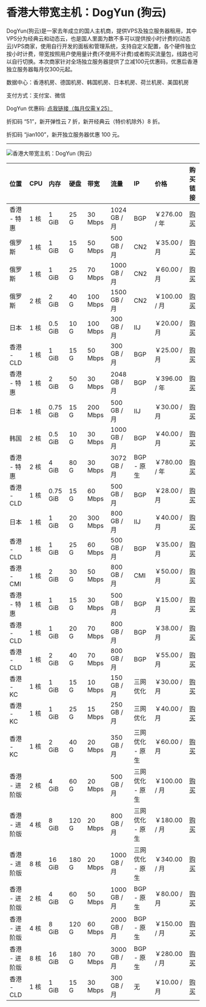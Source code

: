 # 香港大带宽主机：DogYun (狗云)

DogYun(狗云)是一家去年成立的国人主机商，提供VPS及独立服务器租用，其中VPS分为经典云和动态云，也是国人里面为数不多可以提供按小时计费的(动态云)VPS商家，使用自行开发的面板和管理系统，支持自定义配置，各个硬件独立按小时计费，带宽按照用户使用量计费(不使用不计费)或者购买流量包，线路也可以自行切换。本次商家针对全场独立服务器提供了立减100元优惠码，优惠后香港独立服务器每月仅300元起。

数据中心：香港机房、德国机房、韩国机房、日本机房、荷兰机房、美国机房

支付方式：支付宝、微信

DogYun 优惠码: [点我链接（每月仅需￥25）](https://www.dogyun.com/?ref=jv98open "（每月仅需￥25）")

折扣码 “51”，新开弹性云 7 折，新开经典云（特价机除外）8 折。

折扣码 “jian100”，新开独立服务器优惠 100 元。

------------

![香港大带宽主机：DogYun (狗云)](https://download.shluqu.cn/wp-content/uploads/2021/05/QQ%E6%88%AA%E5%9B%BE20210510124515-1024x553.png "香港大带宽主机：DogYun (狗云)")

| 位置  |   CPU| 内存  | 硬盘  |  带宽 | 流量  |  IP |  价格 |  购买链接 |
| :------------ | :------------ | :------------ | :------------ | :------------ | :------------ | :------------ | :------------ | :------------ |
| 香港 - 特惠 | 1 核 | 1 GiB | 25 G | 30 Mbps | 1024 GB / 月 | BGP  | ￥276.00 / 年 | [购买](https://vm.dogyun.com/server/create/39?ref=jv98open "购买") | 
| 俄罗斯 | 1 核 | 1 GiB | 15 G | 50 Mbps | 500 GB / 月 | CN2  | ￥35.00 / 月 | [购买](https://vm.dogyun.com/server/create/42?ref=jv98open "购买") | 
| 俄罗斯 | 1 核 | 1 GiB | 25 G | 70 Mbps | 1000 GB / 月 | CN2  | ￥60.00 / 月 | [购买](https://vm.dogyun.com/server/create/43?ref=jv98open "购买") | 
| 俄罗斯 | 2 核 | 2 GiB | 40 G | 100 Mbps | 1500 GB / 月 | CN2  | ￥100.00 / 月 | [购买](https://vm.dogyun.com/server/create/44?ref=jv98open "购买") | 
| 日本 | 1 核 | 0.5 GiB | 10 G | 100 Mbps | 300 GB / 月 | IIJ  | ￥20.00 / 月 | [购买](https://vm.dogyun.com/server/create/69?ref=jv98open "购买") | 
| 香港 - CLD | 1 核 | 1 GiB | 15 G | 50 Mbps | 300 GB / 月 | BGP  | ￥25.00 / 月 | [购买](https://vm.dogyun.com/server/create/36?ref=jv98open "购买") | 
| 香港 - 特惠 | 1 核 | 2 GiB | 50 G | 30 Mbps | 2048 GB / 月 | BGP  | ￥396.00 / 年 | [购买](https://vm.dogyun.com/server/create/40?ref=jv98open "购买") | 
| 日本 | 1 核 | 0.75 GiB | 15 G | 200 Mbps | 500 GB / 月 | IIJ  | ￥30.00 / 月 | [购买](https://vm.dogyun.com/server/create/70?ref=jv98open "购买") | 
| 韩国 | 2 核 | 0.5 GiB | 10 G | 30 Mbps | 1000 GB / 月 | BGP  | ￥40.00 / 月 | [购买](https://vm.dogyun.com/server/create/21?ref=jv98open "购买") | 
| 香港 - 特惠 | 2 核 | 4 GiB | 80 G | 30 Mbps | 3072 GB / 月 | BGP - 原生  | ￥780.00 / 年 | [购买](https://vm.dogyun.com/server/create/41?ref=jv98open "购买") | 
| 香港 - CLD | 1 核 | 0.75 GiB | 15 G | 60 Mbps | 500 GB / 月 | BGP  | ￥28.00 / 月 | [购买](https://vm.dogyun.com/server/create/66?ref=jv98open "购买") | 
| 日本 | 1 核 | 1 GiB | 20 G | 300 Mbps | 800 GB / 月 | IIJ  | ￥40.00 / 月 | [购买](https://vm.dogyun.com/server/create/71?ref=jv98open "购买") | 
| 香港 - CLD | 1 核 | 1 GiB | 25 G | 60 Mbps | 500 GB / 月 | BGP  | ￥35.00 / 月 | [购买](https://vm.dogyun.com/server/create/55?ref=jv98open "购买") | 
| 香港 - CMI | 1 核 | 2 GiB | 30 G | 50 Mbps | 800 GB / 月 | CMI  | ￥50.00 / 月 | [购买](https://vm.dogyun.com/server/create/12?ref=jv98open "购买") | 
| 香港 - 特惠 | 1 核 | 1 GiB | 15 G | 30 Mbps | 500 GB / 月 | BGP  | ￥15.00 / 月 | [购买](https://vm.dogyun.com/server/create/64?ref=jv98open "购买") | 
| 香港 - CLD | 1 核 | 1 GiB | 20 G | 70 Mbps | 800 GB / 月 | BGP  | ￥38.00 / 月 | [购买](https://vm.dogyun.com/server/create/67?ref=jv98open "购买") | 
| 香港 - CLD | 1 核 | 2 GiB | 40 G | 70 Mbps | 800 GB / 月 | BGP  | ￥55.00 / 月 | [购买](https://vm.dogyun.com/server/create/38?ref=jv98open "购买") | 
| 香港 - KC | 1 核 | 1 GiB | 15 G | 10 Mbps | 150 GB / 月 | 三网优化  | ￥30.00 / 月 | [购买](https://vm.dogyun.com/server/create/58?ref=jv98open "购买") | 
| 香港 - KC | 1 核 | 1 GiB | 25 G | 15 Mbps | 250 GB / 月 | 三网优化  | ￥40.00 / 月 | [购买](https://vm.dogyun.com/server/create/59?ref=jv98open "购买") | 
| 香港 - KC | 1 核 | 2 GiB | 40 G | 20 Mbps | 350 GB / 月 | 三网优化 - 原生  | ￥60.00 / 月 | [购买](https://vm.dogyun.com/server/create/60?ref=jv98open "购买") | 
| 香港 - 进阶版 | 2 核 | 4 GiB | 60 G | 20 Mbps | 500 GB / 月 | 三网优化 - 原生  | ￥100.00 / 月 | [购买](https://vm.dogyun.com/server/create/61?ref=jv98open "购买") | 
| 香港 - 进阶版 | 4 核 | 8 GiB | 120 G | 20 Mbps | 800 GB / 月 | 三网优化 - 原生  | ￥180.00 / 月 | [购买](https://vm.dogyun.com/server/create/62?ref=jv98open "购买") | 
| 香港 - 进阶版 | 8 核 | 16 GiB | 180 G | 20 Mbps | 1000 GB / 月 | 三网优化 - 原生  | ￥340.00 / 月 | [购买](https://vm.dogyun.com/server/create/63?ref=jv98open "购买") | 
| 香港 - 进阶版 | 2 核 | 4 GiB | 60 G | 50 Mbps | 1000 GB / 月 | BGP - 原生  | ￥80.00 / 月 | [购买](https://vm.dogyun.com/server/create/52?ref=jv98open "购买") | 
| 香港 - 进阶版 | 4 核 | 8 GiB | 120 G | 60 Mbps | 2000 GB / 月 | BGP - 原生  | ￥150.00 / 月 | [购买](https://vm.dogyun.com/server/create/53?ref=jv98open "购买") | 
| 香港 - 进阶版 | 8 核 | 16 GiB | 180 G | 70 Mbps | 3000 GB / 月 | BGP - 原生  | ￥280.00 / 月 | [购买](https://vm.dogyun.com/server/create/54?ref=jv98open "购买") | 
| 香港 - CLD | 1 核 | 1 GiB | 15 G | 30 Mbps | 300 GB / 月 | 无  | ￥10.00 / 月 | [购买](https://vm.dogyun.com/server/create/35?ref=jv98open "购买") | 
